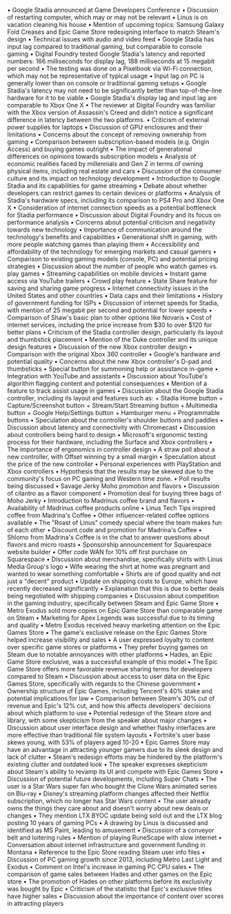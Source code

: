 • Google Stadia announced at Game Developers Conference
• Discussion of restarting computer, which may or may not be relevant
• Linus is on vacation cleaning his house
• Mention of upcoming topics: Samsung Galaxy Fold Creases and Epic Game Store redesigning interface to match Steam's design
• Technical issues with audio and video feed
• Google Stadia has input lag compared to traditional gaming, but comparable to console gaming
• Digital Foundry tested Google Stadia's latency and reported numbers: 166 milliseconds for display lag, 188 milliseconds at 15 megabit per second
• The testing was done on a Pixelbook via Wi-Fi connection, which may not be representative of typical usage
• Input lag on PC is generally lower than on console or traditional gaming setups
• Google Stadia's latency may not need to be significantly better than top-of-the-line hardware for it to be viable
• Google Stadia's display lag and input lag are comparable to Xbox One X
• The reviewer at Digital Foundry was familiar with the Xbox version of Assassin's Creed and didn't notice a significant difference in latency between the two platforms.
• Criticism of external power supplies for laptops
• Discussion of GPU enclosures and their limitations
• Concerns about the concept of removing ownership from gaming
• Comparison between subscription-based models (e.g. Origin Access) and buying games outright
• The impact of generational differences on opinions towards subscription models
• Analysis of economic realities faced by millennials and Gen Z in terms of owning physical items, including real estate and cars
• Discussion of the consumer culture and its impact on technology development
• Introduction to Google Stadia and its capabilities for game streaming
• Debate about whether developers can restrict games to certain devices or platforms
• Analysis of Stadia's hardware specs, including its comparison to PS4 Pro and Xbox One X
• Consideration of internet connection speeds as a potential bottleneck for Stadia performance
• Discussion about Digital Foundry and its focus on performance analysis
• Concerns about potential criticism and negativity towards new technology
• Importance of communication around the technology's benefits and capabilities
• Generational shift in gaming, with more people watching games than playing them
• Accessibility and affordability of the technology for emerging markets and casual gamers
• Comparison to existing gaming models (console, PC) and potential pricing strategies
• Discussion about the number of people who watch games vs. play games
• Streaming capabilities on mobile devices
• Instant game access via YouTube trailers
• Crowd play feature
• State Share feature for saving and sharing game progress
• Internet connectivity issues in the United States and other countries
• Data caps and their limitations
• History of government funding for ISPs
• Discussion of internet speeds for Stadia, with mention of 25 megabit per second and potential for lower speeds
• Comparison of Shaw's basic plan to other options like Novaris
• Cost of internet services, including the price increase from $30 to over $120 for better plans
• Criticism of the Stadia controller design, particularly its layout and thumbstick placement
• Mention of the Duke controller and its unique design features
• Discussion of the new Xbox controller design
• Comparison with the original Xbox 360 controller
• Google's hardware and potential quality
• Concerns about the new Xbox controller's D-pad and thumbsticks
• Special button for summoning help or assistance in-game
• Integration with YouTube and assistants
• Discussion about YouTube's algorithm flagging content and potential consequences
• Mention of a feature to track assist usage in games
• Discussion about the Google Stadia controller, including its layout and features such as:
	+ Stadia Home button
	+ Capture/Screenshot button
	+ Stream/Start Streaming button
	+ Multimedia button
	+ Google Help/Settings button
	+ Hamburger menu
	+ Programmable buttons
• Speculation about the controller's shoulder buttons and paddles
• Discussion about latency and connectivity with Chromecast
• Discussion about controllers being hard to design
• Microsoft's ergonomic testing process for their hardware, including the Surface and Xbox controllers
• The importance of ergonomics in controller design
• A straw poll about a new controller, with Offset winning by a small margin
• Speculation about the price of the new controller
• Personal experiences with PlayStation and Xbox controllers
• Hypothesis that the results may be skewed due to the community's focus on PC gaming and Western time zone.
• Poll results being discussed
• Savage Jerky Moho promotion and flavors
• Discussion of cilantro as a flavor component
• Promotion deal for buying three bags of Moho Jerky
• Introduction to Madrinus coffee brand and flavors
• Availability of Madrinus coffee products online
• Linus Tech Tips inspired coffee from Madrina's Coffee
• Other influencer-related coffee options available
• The "Roast of Linus" comedy special where the team makes fun of each other
• Discount code and promotion for Madrina's Coffee
• Shlomo from Madrina's Coffee is in the chat to answer questions about flavors and micro roasts
• Sponsorship announcement for Squarespace website builder
• Offer code WAN for 10% off first purchase on Squarespace
• Discussion about merchandise, specifically shirts with Linus Media Group's logo
• Wife wearing the shirt at home was pregnant and wanted to wear something comfortable
• Shirts are of good quality and not just a "decent" product
• Update on shipping costs to Europe, which have recently decreased significantly
• Explanation that this is due to better deals being negotiated with shipping companies
• Discussion about competition in the gaming industry, specifically between Steam and Epic Game Store
• Metro Exodus sold more copies on Epic Game Store than comparable game on Steam
• Marketing for Apex Legends was successful due to its timing and quality
• Metro Exodus received heavy marketing attention on the Epic Games Store
• The game's exclusive release on the Epic Games Store helped increase visibility and sales
• A user expressed loyalty to content over specific game stores or platforms
• They prefer buying games on Steam due to notable annoyances with other platforms
• Hades, an Epic Game Store exclusive, was a successful example of this model
• The Epic Game Store offers more favorable revenue sharing terms for developers compared to Steam
• Discussion about access to user data on the Epic Games Store, specifically with regards to the Chinese government
• Ownership structure of Epic Games, including Tencent's 40% stake and potential implications for law
• Comparison between Steam's 30% cut of revenue and Epic's 12% cut, and how this affects developers' decisions about which platform to use
• Potential redesign of the Steam store and library, with some skepticism from the speaker about major changes
• Discussion about user interface design and whether flashy interfaces are more effective than traditional file system layouts
• Fortnite's user base skews young, with 53% of players aged 10-20
• Epic Games Store may have an advantage in attracting younger gamers due to its sleek design and lack of clutter
• Steam's redesign efforts may be hindered by the platform's existing clutter and outdated look
• The speaker expresses skepticism about Steam's ability to revamp its UI and compete with Epic Games Store
• Discussion of potential future developments, including Super Chats
• The user is a Star Wars super fan who bought the Clone Wars animated series on Blu-ray
• Disney's streaming platform changes affected their Netflix subscription, which no longer has Star Wars content
• The user already owns the things they care about and doesn't worry about new deals or changes
• They mention LTX BYOC update being sold out and the LTX blog posting 10 years of gaming PCs
• A drawing by Linus is discussed and identified as MS Paint, leading to amusement
• Discussion of a conveyor belt and loitering rules
• Mention of playing RuneScape with slow internet
• Conversation about internet infrastructure and government funding in Montana
• Reference to the Epic Store reading Steam user info files
• Discussion of PC gaming growth since 2013, including Metro Last Light and Exodus
• Comment on Intel's increase in gaming PC CPU sales
• The comparison of game sales between Hades and other games on the Epic store
• The promotion of Hades on other platforms before its exclusivity was bought by Epic
• Criticism of the statistic that Epic's exclusive titles have higher sales
• Discussion about the importance of content over scores in attracting players